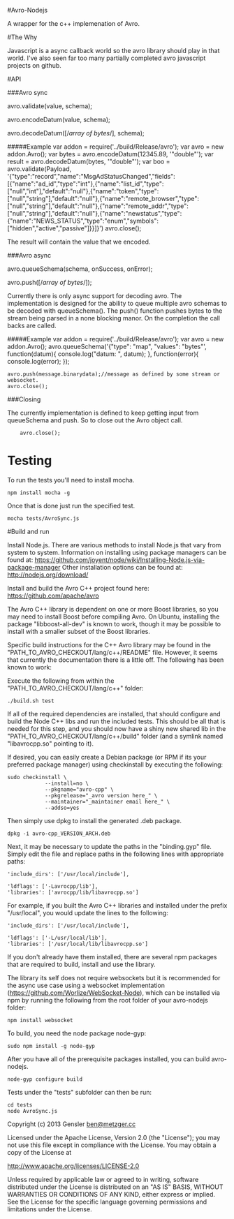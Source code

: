 #Avro-Nodejs

A wrapper for the c++ implemenation of Avro.

#The Why

  Javascript is a async callback world so the avro library should play in that world. I've also seen far too many partially completed avro javascript projects on github.

#API

###Avro sync

  avro.validate(value, schema);

  avro.encodeDatum(value, schema);

  avro.decodeDatum([/*array of bytes*/], schema);

#####Example
	var addon = require('../build/Release/avro');
    var avro = new addon.Avro();
    var bytes = avro.encodeDatum(12345.89, '"double"');
    var result = avro.decodeDatum(bytes, '"double"');
    var boo = avro.validate(Payload, '{"type":"record","name":"MsgAdStatusChanged","fields":[{"name":"ad_id","type":"int"},{"name":"list_id","type":["null","int"],"default":"null"},{"name":"token","type":["null","string"],"default":"null"},{"name":"remote_browser","type":["null","string"],"default":"null"},{"name":"remote_addr","type":["null","string"],"default":"null"},{"name":"newstatus","type":{"name":"NEWS_STATUS","type":"enum","symbols":["hidden","active","passive"]}}]}')
	avro.close();

The result will contain the value that we encoded.

###Avro async

  avro.queueSchema(schema, onSuccess, onError);

  avro.push([/*array of bytes*/]);

  Currently there is only async support for decoding avro.
  The implementation is designed for the ability to queue multiple avro schemas to be
  decoded with queueSchema(). The push() function pushes bytes to the stream being parsed in a none blocking manor.
  On the completion the call backs are called.

#####Example
	var addon = require('../build/Release/avro');
    var avro = new addon.Avro();
    avro.queueSchema('{"type": "map", "values": "bytes"',
      function(datum){
        console.log("datum: ", datum);
      },
      function(error){
        console.log(error);
      });

    avro.push(message.binarydata);//message as defined by some stream or websocket.
	avro.close();

###Closing

The currently implementation is defined to keep getting input from queueSchema and push. So to close out the Avro object call.

		avro.close();


# Testing

To run the tests you'll need to install mocha.

	npm install mocha -g

Once that is done just run the specified test.

	mocha tests/AvroSync.js


#Build and run

Install Node.js.  There are various methods to install Node.js that vary from system to system.
Information on installing using package managers can be found at:
<https://github.com/joyent/node/wiki/Installing-Node.js-via-package-manager>
Other installation options can be found at: <http://nodejs.org/download/>

Install and build the Avro C++ project found here:
<https://github.com/apache/avro>

The Avro C++ library is dependent on one or more Boost libraries, so you may need to install Boost
before compiling Avro.
On Ubuntu, installing the package "libboost-all-dev" is known to work, though it may be possible to
install with a smaller subset of the Boost libraries.

Specific build instructions for the C++ Avro library may be found in the "PATH_TO_AVRO_CHECKOUT/lang/c++/README" file.
However, it seems that currently the documentation there is a little off.
The following has been known to work:

Execute the following from within the "PATH_TO_AVRO_CHECKOUT/lang/c++" folder:

    ./build.sh test

If all of the required dependencies are installed, that should configure and build the Node C++
libs and run the included tests.  This should be all that is needed for this step, and you should
now have a shiny new shared lib in the "PATH_TO_AVRO_CHECKOUT/lang/c++/build" folder (and a symlink named "libavrocpp.so"
pointing to it).

If desired, you can easily create a Debian package (or RPM if its your preferred package manager)
using checkinstall by executing the following:

    sudo checkinstall \
                --install=no \
                --pkgname="avro-cpp" \
                --pkgrelease="_avro version here_" \
                --maintainer="_maintainer email here_" \
                --addso=yes

Then simply use dpkg to install the generated .deb package.

    dpkg -i avro-cpp_VERSION_ARCH.deb

Next, it may be necessary to update the paths in the "binding.gyp" file.  Simply edit the file and
replace paths in the following lines with appropriate paths:

    'include_dirs': ['/usr/local/include'],

    'ldflags': ['-Lavrocpp/lib'],
    'libraries': ['avrocpp/lib/libavrocpp.so']

For example, if you built the Avro C++ libraries and installed under the prefix "/usr/local",
you would update the lines to the following:

    'include_dirs': ['/usr/local/include'],

    'ldflags': ['-L/usr/local/lib'],
    'libraries': ['/usr/local/lib/libavrocpp.so']

If you don't already have them installed, there are several npm packages that are required to
build, install and use the library.

The library its self does not require websockets but it is recommended for the async use case using
a websocket implementation (https://github.com/Worlize/WebSocket-Node),
which can be installed via npm by running the following from the root folder of your avro-nodejs
folder:

    npm install websocket

To build, you need the node package node-gyp:

    sudo npm install -g node-gyp

After you have all of the prerequisite packages installed, you can build avro-nodejs.

    node-gyp configure build

Tests under the "tests" subfolder can then be run:

    cd tests
    node AvroSync.js


Copyright (c) 2013 Gensler <ben@metzger.cc>

Licensed under the Apache License, Version 2.0 (the "License");
you may not use this file except in compliance with the License.
You may obtain a copy of the License at

   http://www.apache.org/licenses/LICENSE-2.0

Unless required by applicable law or agreed to in writing, software
distributed under the License is distributed on an "AS IS" BASIS,
WITHOUT WARRANTIES OR CONDITIONS OF ANY KIND, either express or implied.
See the License for the specific language governing permissions and
limitations under the License.
